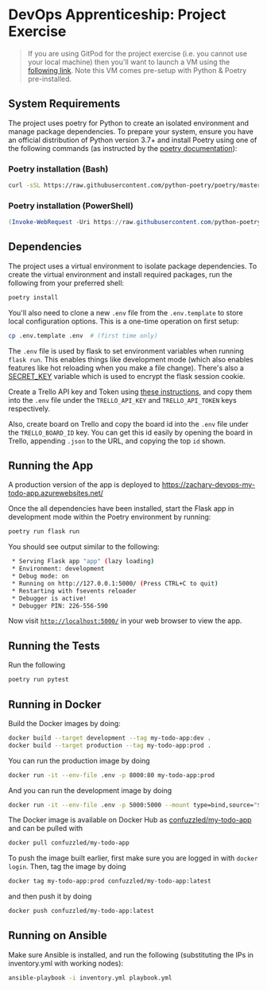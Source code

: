 # DevOps Apprenticeship: Project Exercise

> If you are using GitPod for the project exercise (i.e. you cannot use your local machine) then you'll want to launch a VM using the [following link](https://gitpod.io/#https://github.com/CorndelWithSoftwire/DevOps-Course-Starter). Note this VM comes pre-setup with Python & Poetry pre-installed.

## System Requirements

The project uses poetry for Python to create an isolated environment and manage package dependencies. To prepare your system, ensure you have an official distribution of Python version 3.7+ and install Poetry using one of the following commands (as instructed by the [poetry documentation](https://python-poetry.org/docs/#system-requirements)):

### Poetry installation (Bash)

```bash
curl -sSL https://raw.githubusercontent.com/python-poetry/poetry/master/install-poetry.py | python -
```

### Poetry installation (PowerShell)

```powershell
(Invoke-WebRequest -Uri https://raw.githubusercontent.com/python-poetry/poetry/master/install-poetry.py -UseBasicParsing).Content | python -
```

## Dependencies

The project uses a virtual environment to isolate package dependencies. To create the virtual environment and install required packages, run the following from your preferred shell:

```bash
poetry install
```

You'll also need to clone a new `.env` file from the `.env.template` to store local configuration options. This is a one-time operation on first setup:

```bash
cp .env.template .env  # (first time only)
```

The `.env` file is used by flask to set environment variables when running `flask run`. This enables things like development mode (which also enables features like hot reloading when you make a file change). There's also a [SECRET_KEY](https://flask.palletsprojects.com/en/1.1.x/config/#SECRET_KEY) variable which is used to encrypt the flask session cookie.

Create a Trello API key and Token using [these instructions](https://trello.com/app-key), and copy them into the `.env` file under the `TRELLO_API_KEY` and `TRELLO_API_TOKEN` keys respectively.

Also, create board on Trello and copy the board id into the `.env` file under the `TRELLO_BOARD_ID` key. You can get this id easily by opening the board in Trello, appending `.json` to the URL, and copying the top `id` shown.



## Running the App

A production version of the app is deployed to <https://zachary-devops-my-todo-app.azurewebsites.net/>

Once the all dependencies have been installed, start the Flask app in development mode within the Poetry environment by running:
```bash
poetry run flask run
```

You should see output similar to the following:
```bash
 * Serving Flask app "app" (lazy loading)
 * Environment: development
 * Debug mode: on
 * Running on http://127.0.0.1:5000/ (Press CTRL+C to quit)
 * Restarting with fsevents reloader
 * Debugger is active!
 * Debugger PIN: 226-556-590
```
Now visit [`http://localhost:5000/`](http://localhost:5000/) in your web browser to view the app.

## Running the Tests

Run the following
```bash
poetry run pytest
```
## Running in Docker

Build the Docker images by doing:
```bash
docker build --target development --tag my-todo-app:dev .
docker build --target production --tag my-todo-app:prod .
```

You can run the production image by doing
```bash
docker run -it --env-file .env -p 8000:80 my-todo-app:prod
```

And you can run the development image by doing
```bash
docker run -it --env-file .env -p 5000:5000 --mount type=bind,source="$(pwd)"/todo_app,target=/app/todo_app todo-app:dev
```

The Docker image is available on Docker Hub as [confuzzled/my-todo-app](https://hub.docker.com/r/confuzzled/my-todo-app) and can be pulled with
```bash
docker pull confuzzled/my-todo-app
```

To push the image built earlier, first make sure you are logged in with `docker login`. Then, tag the image by doing
```bash
docker tag my-todo-app:prod confuzzled/my-todo-app:latest
```

and then push it by doing 
```bash
docker push confuzzled/my-todo-app:latest
```

## Running on Ansible

Make sure Ansible is installed, and run the following (substituting the IPs in inventory.yml with working nodes):
```bash
ansible-playbook -i inventory.yml playbook.yml
```
